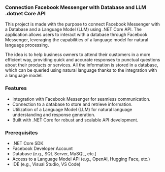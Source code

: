 ### Connection Facebook Messenger with Database and LLM .dotnet Core API

This project is made with the purpose to connect Facebook Messenger with a Database and a Language Model (LLM) using .NET Core API. The application allows users to interact with a database through Facebook Messenger, leveraging the capabilities of a language model for natural language processing.

The idea is to help business owners to attend their customers in a more efficient way, providing quick and accurate responses to punctual questions about their products or services. All the information is stored in a database, which can be queried using natural language thanks to the integration with a language model.

### Features
- Integration with Facebook Messenger for seamless communication.
- Connection to a database to store and retrieve information.
- Utilization of a Language Model (LLM) for natural language understanding and response generation.
- Built with .NET Core for robust and scalable API development.

### Prerequisites
- .NET Core SDK
- Facebook Developer Account
- Database (e.g., SQL Server, MySQL, etc.)
- Access to a Language Model API (e.g., OpenAI, Hugging Face, etc.)
- IDE (e.g., Visual Studio, VS Code)
